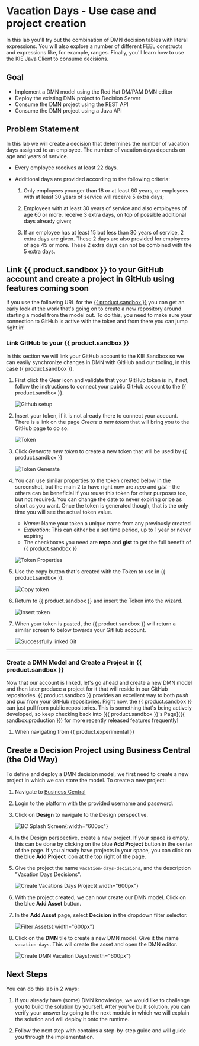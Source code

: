 # Vacation Days - Use case and project creation

In this lab you'll try out the combination of DMN decision tables with literal expressions. You will also explore a number of different FEEL constructs and expressions like, for example, ranges. Finally, you'll learn how to use the KIE Java Client to consume decisions.

## Goal

- Implement a DMN model using the Red Hat DM/PAM DMN editor
- Deploy the existing DMN project to Decision Server
- Consume the DMN project using the REST API
- Consume the DMN project using a Java API

## Problem Statement

In this lab we will create a decision that determines the number of vacation days assigned to an employee. The number of vacation days depends on age and years of service.

- Every employee receives at least 22 days.

- Additional days are provided according to the following criteria:

    1. Only employees younger than 18 or at least 60 years, or employees with at least 30 years of service will receive 5 extra days;

    1. Employees with at least 30 years of service and also employees of age 60 or more, receive 3 extra days, on top of possible additional days already given;

    1. If an employee has at least 15 but less than 30 years of service, 2 extra days are given. These 2 days are also provided for employees of age 45 or more. These 2 extra days can not be combined with the 5 extra days.

## Link {{ product.sandbox }} to your GitHub account and create a project in GitHub using features coming soon

If you use the following URL for the [{{ product.sandbox }}](https://kiegroup.github.io/kogito-online-staging/kie-sandbox-accelerators/#/) you can get an early look at the work that's going on to create a new repository around starting a model from the model out. To do this, you need to make sure your connection to GitHub is active with the token and from there you can jump right in!

### Link GitHub to your {{ product.sandbox }}

In this section we will link your GitHub account to the KIE Sandbox so we can easily synchronize changes in DMN with GitHub and our tooling, in this case {{ product.sandbox }}.

1. First click the Gear icon and validate that your GitHub token is in, if not, follow the instructions to connect your public GitHub account to the {{ product.sandbox }}.

    ![Github setup](../99_images/business_automation/dmn/github-token-setup.png)

1. Insert your token, if it is not already there to connect your account. There is a link on the page *Create a new token* that will bring you to the GitHub page to do so.

    ![Token](../99_images/business_automation/dmn/github-token-setup.png)

1. Click *Generate new token* to create a new token that will be used by {{ product.sandbox }}

    ![Token Generate](../99_images/business_automation/dmn/generate-token.png)

1. You can use similar properties to the token created below in the screenshot, but the main 2 to have right now are *repo* and *gist* - the others can be beneficial if you reuse this token for other purposes too, but not required. You can change the date to never expiring or be as short as you want. Once the token is generated though, that is the only time you will see the actual token value.

    - *Name*: Name your token a unique name from any previously created
    - *Expiration*: This can either be a set time period, up to 1 year or never expiring
    - The checkboxes you need are **repo** and **gist** to get the full benefit of {{ product.sandbox }}

    ![Token Properties](../99_images/business_automation/dmn/token-properties.png)

1. Use the copy button that's created with the Token to use in {{ product.sandbox }}.

    ![Copy token](../99_images/business_automation/dmn/token-created.png)

1. Return to {{ product.sandbox }} and insert the Token into the wizard.

    ![Insert token](../99_images/business_automation/dmn/insert-token.png)

1. When your token is pasted, the {{ product.sandbox }} will return a similar screen to below towards your GitHub account.

    ![Successfully linked Git](../99_images/business_automation/dmn/successful-git.png)

---------------

### Create a DMN Model and Create a Project in {{ product.sandbox }}

Now that our account is linked, let's go ahead and create a new DMN model and then later produce a project for it that will reside in our GitHub repositories. {{ product.sandbox }} provides an excellent way to both *push* and *pull* from your GitHub repositories. Right now, the {{ product.sandbox }} can just pull from public repositories. This is something that's being actively developed, so keep checking back into [{{ product.sandbox }}'s Page]({{ sandbox.production }}) for more recently released features frequently!

1. When navigating from {{ product.experimental }}

## Create a Decision Project using Business Central (the Old Way)

To define and deploy a DMN decision model, we first need to create a new project in which we can store the model. To create a new project:

1. Navigate to [Business Central](http://localhost:8080/business-central)

1. Login to the platform with the provided username and password.

1. Click on **Design** to navigate to the Design perspective.

    ![BC Splash Screen](../99_images/business_automation/dmn/business-central-design.png){:width="600px"}
1. In the Design perspective, create a new project. If your space is empty, this can be done by clicking on the blue **Add Project** button in the center of the page. If you already have projects in your space, you can click on the blue **Add Project** icon at the top right of the page.

1. Give the project the name `vacation-days-decisions`, and the description "Vacation Days Decisions".

    ![Create Vacations Days Project](../99_images/business_automation/dmn/add-project-vacation-days-decisions.png){:width="600px"}

1. With the project created, we can now create our DMN model. Click on the blue **Add Asset** button.

1. In the **Add Asset** page, select **Decision** in the dropdown filter selector.

    ![Filter Assets](../99_images/business_automation/dmn/new-asset-decisions-filter.png){:width="600px"}

1. Click on the **DMN** tile to create a new DMN model. Give it the name `vacation-days`. This will create the asset and open the DMN editor.

    ![Create DMN Vacation Days](../99_images/business_automation/dmn/add-dmn-vacation-days.png){:width="600px"}

## Next Steps

You can do this lab in 2 ways:

1. If you already have (some) DMN knowledge, we would like to challenge you to build the solution by yourself. After you’ve built solution, you can verify your answer by going to the next module in which we will explain the solution and will deploy it onto the runtime.

1. Follow the next step with contains a step-by-step guide and will guide you through the implementation.
